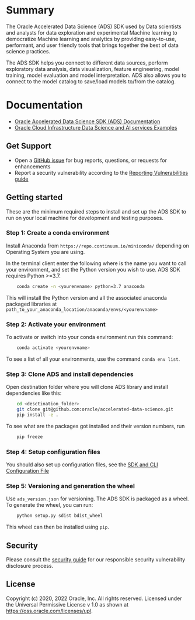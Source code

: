 # Summary

The Oracle Accelerated Data Science (ADS) SDK used by Data scientists and analysts for
data exploration and experimental Machine learning to democratize Machine learning and
analytics by providing easy-to-use, performant, and user friendly tools that
brings together the best of data science practices.

The ADS SDK helps you connect to different data sources, perform exploratory data analysis,
data visualization, feature engineering, model training, model evaluation and
model interpretation. ADS also allows you to connect to the model catalog to save/load
models to/from the catalog.

# Documentation

- [Oracle Accelerated Data Science SDK (ADS) Documentation][ads-documentation]
- [Oracle Cloud Infrastructure Data Science and AI services Examples][oci-data-science-ai-samples]

## Get Support

- Open a [GitHub issue][issues] for bug reports, questions, or requests for enhancements
- Report a security vulnerability according to the [Reporting Vulnerabilities guide][reporting-vulnerabilities]

## Getting started

These are the minimum required steps to install and set up the ADS SDK to run on your local machine
for development and testing purposes.

### Step 1: Create a conda environment

Install Anaconda from `https://repo.continuum.io/miniconda/` depending on Operating System you are using.

In the terminal client enter the following where <yourenvname> is the name you want to call your environment,
and set the Python version you  wish to use. ADS SDK requires Python >=3.7.

```bash
    conda create -n <yourenvname> python=3.7 anaconda
```
    
This will install the Python version and all the associated anaconda packaged libraries at `path_to_your_anaconda_location/anaconda/envs/<yourenvname>`

### Step 2: Activate your environment

To activate or switch into your conda environment run this command:

```bash
    conda activate <yourenvname>
```
    
To see a list of all your environments, use the command `conda env list`.

### Step 3: Clone ADS and install dependencies

Open destination folder where you will clone ADS library and install dependencies like this:

```bash
    cd <desctination_folder>
    git clone git@github.com:oracle/accelerated-data-science.git
    pip install -e .
```
    
To see what are the packages got installed and their version numbers, run

```bash
    pip freeze
```
    
### Step 4: Setup configuration files

You should also set up configuration files, see the [SDK and CLI Configuration File][cli-configuration-file]


### Step 5: Versioning and generation the wheel

Use `ads_version.json` for versioning. The ADS SDK is packaged as a wheel. To generate the wheel, you can run:

```bash
    python setup.py sdist bdist_wheel
```

This wheel can then be installed using `pip`.

## Security

Please consult the [security guide](./SECURITY.md) for our responsible security
vulnerability disclosure process.

## License

Copyright (c) 2020, 2022 Oracle, Inc. All rights reserved.
Licensed under the Universal Permissive License v 1.0 as shown at https://oss.oracle.com/licenses/upl.


[ads-documentation]: (https://docs.oracle.com/en-us/iaas/tools/ads-sdk/latest/index.html)
[oci-data-science-ai-samples]: (https://github.com/oracle/oci-data-science-ai-samples)
[issues]: https://github.com/oracle/accelerated-data-science/issues
[reporting-vulnerabilities]: https://www.oracle.com/corporate/security-practices/assurance/vulnerability/reporting.html
[cli-configuration-file]: https://docs.cloud.oracle.com/Content/API/Concepts/sdkconfig.htm
